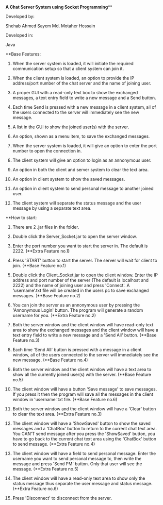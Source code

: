                                                   	
****************A Chat Server System using Socket Programming******************


Developed by:

Shehab Ahmed Sayem
Md. Motaher Hossain

Developed in:

Java


**Base Features: 


1. When the server system is loaded, it will initiate the required communication setup so that a client system can join it.
	
2. When the client system is loaded, an option to provide the IP address/port number of the chat server and the name of joining user.
	
3. A proper GUI with a read-only text box to show the exchanged messages, a text entry field to write a new message and a Send button.	

4. Each time Send is pressed with a new message in a client system, all of the users connected to the server will immediately see the new message. 
	
5. A list in the GUI to show the joined user(s) with the server.

6. An option, shown as a menu item, to save the exchanged messages. 

7. When the server system is loaded, it will give an option to enter the port number to open the connection in. 
	
8. The client system will give an option to login as an annonymous user.
	
9. An option in both the client and server system to clear the text area. 
	
10. An option in client system to show the saved messages.
	
11. An option in client system to send personal message to another joined user. 

12. The client system will separate the status message and the user message by using a separate text area.
	



**How to start:


1. There are 2 .jar files in the folder. 

2. Double click the Server_Socket.jar to open the server window.

3. Enter the port number you want to start the server in. The default is 2222. (**Extra Feature no.1) 

4. Press 'START' button to start the server. The server will wait for client to join. (**Base Feature no.1)

5. Double click the Client_Socket.jar to open the client window. Enter the IP address and port number of the server (The default is localhost and 2222) 
   and the name of joining user and press 'Connect'. A 'username'.txt file will be created in the users pc to save exchanged messages. (**Base Feature no.2)

6. You can join the server as an annonymous user by pressing the 'Annonymous Login' button. 
   The program will generate a random username for you. (**Extra Feature no.2)

7. Both the server window and the client window will have read-only text area to show the exchanged messages and the client window will have 
   a text entry field to write a new message and a 'Send All' button. (**Base Feature no.3)

8. Each time 'Send All' button is pressed with a message in a client window, 
   all of the users connected to the server will immediately see the new message. (**Base Feature no.4)

9. Both the server window and the client window will have a text area to show all the currently joined user(s) with the server. (**Base Feature no.5)

10. The client window will have a button 'Save message' to save messages. If you press it then the program will save all the messages in the client window 
    in 'username'.txt file. (**Base Feature no.6)

11. Both the server window and the client window will have a 'Clear' button to clear the text area. (**Extra Feature no.3)

12. The client window will have a 'ShowSaved' button to show the saved messages and a 'ChatBox' button to return to the current chat text area. 
    You CAN'T send message after you press the 'ShowSaved' button, you have to go back to the current chat text area using 
    the 'ChatBox' button to send message. (**Extra Feature no.4)

13. The client window will have a field to send personal message. Enter the username you want to send personal message to, 
    then write the message and press 'Send PM' button. Only that user will see the message. (**Extra Feature no.5)

14. The client window will have a read-only text area to show only the status message thus separate the user message and status message.(**Extra Feature no.6)

15. Press 'Disconnect' to disconnect from the server.







